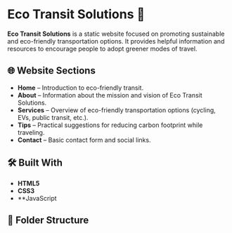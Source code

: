 # Eco Transit Solutions 🌱

**Eco Transit Solutions** is a static website focused on promoting sustainable and eco-friendly transportation options. It provides helpful information and resources to encourage people to adopt greener modes of travel.

## 🌐 Website Sections

- **Home** – Introduction to eco-friendly transit.
- **About** – Information about the mission and vision of Eco Transit Solutions.
- **Services** – Overview of eco-friendly transportation options (cycling, EVs, public transit, etc.).
- **Tips** – Practical suggestions for reducing carbon footprint while traveling.
- **Contact** – Basic contact form and social links.

## 🛠️ Built With

- **HTML5**
- **CSS3**
- **JavaScript
## 📁 Folder Structure

